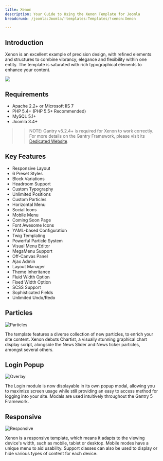 ```yaml
---
title: Xenon
description: Your Guide to Using the Xenon Template for Joomla
breadcrumb: /joomla:Joomla/!templates:Templates/!xenon:Xenon

---
```


Introduction
-----

Xenon is an excellent example of precision design, with refined elements and structures to combine vibrancy, elegance and flexibility within one entity. The template is saturated with rich typographical elements to enhance your content.

![](assets/xenon.jpeg)

Requirements
-----

* Apache 2.2+ or Microsoft IIS 7
* PHP 5.4+ (PHP 5.5+ Recommended)
* MySQL 5.1+
* Joomla 3.4+

>> NOTE: Gantry v5.2.4+ is required for Xenon to work correctly. For more details on the Gantry Framework, please visit its [Dedicated Website](http://gantry.org).

Key Features
-----

* Responsive Layout
* 6 Preset Styles
* Block Variations
* Headroom Support
* Custom Typography
* Unlimited Positions
* Custom Particles
* Horizontal Menu
* Social Icons
* Mobile Menu
* Coming Soon Page
* Font Awesome Icons
* YAML-based Configuration
* Twig Templating
* Powerful Particle System
* Visual Menu Editor
* MegaMenu Support
* Off-Canvas Panel
* Ajax Admin
* Layout Manager
* Theme Inheritance
* Fluid Width Option
* Fixed Width Option
* SCSS Support
* Sophisticated Fields
* Unlimited Undo/Redo

## Particles

![Particles](ft-2.jpg)

The template features a diverse collection of new particles, to enrich your site content. Xenon debuts Chartist, a visually stunning graphical chart display script, alongside the News Slider and News ticker particles, amongst several others.

## Login Popup

![Overlay](ft-3.jpg)

The Login module is now displayable in its own popup modal, allowing you to maximize screen usage while still providing an easy to access method for logging into your site. Modals are used intuitively throughout the Gantry 5 Framework.

## Responsive

![Responsive](ft-4.jpg)

Xenon is a responsive template, which means it adapts to the viewing device's width, such as mobile, tablet or desktop. Mobile modes have a unique menu to aid usability. Support classes can also be used to display or hide various types of content for each device.
